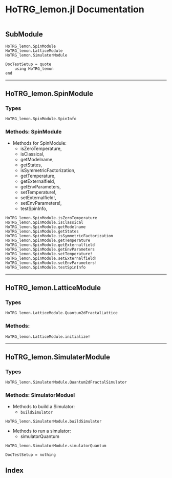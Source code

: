 # HoTRG_lemon.jl Documentation

```@contents
```

## SubModule

```@docs
HoTRG_lemon.SpinModule
HoTRG_lemon.LatticeModule  
HoTRG_lemon.SimulatorModule  
```

```@meta
DocTestSetup = quote
	using HoTRG_lemon
end
```

--------------

## HoTRG_lemon.SpinModule

### Types

```@docs
HoTRG_lemon.SpinModule.SpinInfo
```

### Methods: SpinModule

* Methods for SpinModule:
  * isZeroTemperature, 
  * isClassical,
  * getModelname,
  * getStates,
  * isSymmetricFactorization,
  * getTemperature,
  * getExternalfield,
  * getEnvParameters,
  * setTemperature!,
  * setExternalfield!,
  * setEnvParameters!,
  * testSpinInfo,

```@docs
HoTRG_lemon.SpinModule.isZeroTemperature
HoTRG_lemon.SpinModule.isClassical
HoTRG_lemon.SpinModule.getModelname
HoTRG_lemon.SpinModule.getStates
HoTRG_lemon.SpinModule.isSymmetricFactorization
HoTRG_lemon.SpinModule.getTemperature
HoTRG_lemon.SpinModule.getExternalfield
HoTRG_lemon.SpinModule.getEnvParameters
HoTRG_lemon.SpinModule.setTemperature!
HoTRG_lemon.SpinModule.setExternalfield!
HoTRG_lemon.SpinModule.setEnvParameters!
HoTRG_lemon.SpinModule.testSpinInfo
```


--------------

## HoTRG_lemon.LatticeModule

### Types

```@docs
HoTRG_lemon.LatticeModule.Quantum2dFractalLattice
```

### Methods:

```@docs
HoTRG_lemon.LatticeModule.initialize!
```

--------------

## HoTRG_lemon.SimulaterModule

### Types

```@docs
HoTRG_lemon.SimulatorModule.Quantum2dFractalSimulator
```


### Methods: SimulatorModuel

* Methods to build a Simulator:
  * `buildSimulator`

```@docs
HoTRG_lemon.SimulatorModule.buildSimulator
```

* Methods to run a simulator:
  * simulatorQuantum

```@docs
HoTRG_lemon.SimulatorModule.simulatorQuantum
```




```@meta
DocTestSetup = nothing
```

## Index

```@index
```
